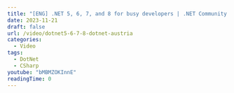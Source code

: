 ```yaml
---
title: "[ENG] .NET 5, 6, 7, and 8 for busy developers | .NET Community Austria"
date: 2023-11-21
draft: false
url: /video/dotnet5-6-7-8-dotnet-austria
categories:
  - Video
tags:
  - DotNet
  - CSharp
youtube: "bMBMZOKInnE"
readingTime: 0
---
```

